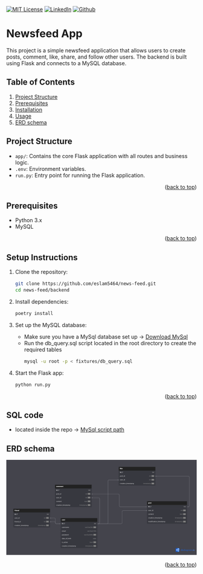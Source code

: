 <a id="readme-top"></a>
[![MIT License][license-shield]][license-url]
[![LinkedIn][linkedin-shield]][linkedin-url]
[![Github][github-shield]][github-url]

# Newsfeed App

This project is a simple newsfeed application that allows users to create posts, comment, like, share, and follow other
users. The backend is built using Flask and connects to a MySQL database.

## Table of Contents

1. [Project Structure](#Project-Structure)
1. [Prerequisites](#Prerequisites)
2. [Installation](#Setup-Instructions)
3. [Usage](#usage)
6. [ERD schema](#ERD-schema)

## Project Structure

- `app/`: Contains the core Flask application with all routes and business logic.
- `.env`: Environment variables.
- `run.py`: Entry point for running the Flask application.

<p align="right">(<a href="#readme-top">back to top</a>)</p>

## Prerequisites

- Python 3.x
- MySQL

<p align="right">(<a href="#readme-top">back to top</a>)</p>

## Setup Instructions

1. Clone the repository:
   ```bash
   git clone https://github.com/eslam5464/news-feed.git
   cd news-feed/backend

2. Install dependencies:
   ```bash
   poetry install
   ```

3. Set up the MySQL database:
    - Make sure you have a MySql database set up -> [Download MySql][mysql-download-url]
    - Run the db_query.sql script located in the root directory to create the required tables
      ```bash
      mysql -u root -p < fixtures/db_query.sql
      ```

4. Start the Flask app:
   ```bash
   python run.py
   ```

<p align="right">(<a href="#readme-top">back to top</a>)</p>

## SQL code

- located inside the repo -> [MySql script path][sql-script-url]

## ERD schema

![ERD Diagram][erd-url]

<p align="right">(<a href="#readme-top">back to top</a>)</p>

[mysql-download-url]: https://dev.mysql.com/downloads/

[github-url]: https://github.com/eslam5464/news-feed

[github-shield]: https://img.shields.io/badge/GitHub-181717?logo=github&logoColor=fff&style=for-the-badge

[linkedin-url]: https://linkedin.com/in/eslam5464

[linkedin-shield]: https://img.shields.io/badge/-LinkedIn-black.svg?style=for-the-badge&logo=linkedin&colorB=555

[erd-url]: https://raw.githubusercontent.com/eslam5464/news-feed/refs/heads/master/backend/fixtures/erd.png

[license-shield]: https://img.shields.io/github/license/othneildrew/Best-README-Template.svg?style=for-the-badge

[license-url]: https://github.com/eslam5464/news-feed/blob/master/LICENSE

[sql-script-url]: https://github.com/eslam5464/news-feed/blob/master/backend/fixtures/db_query.sql
